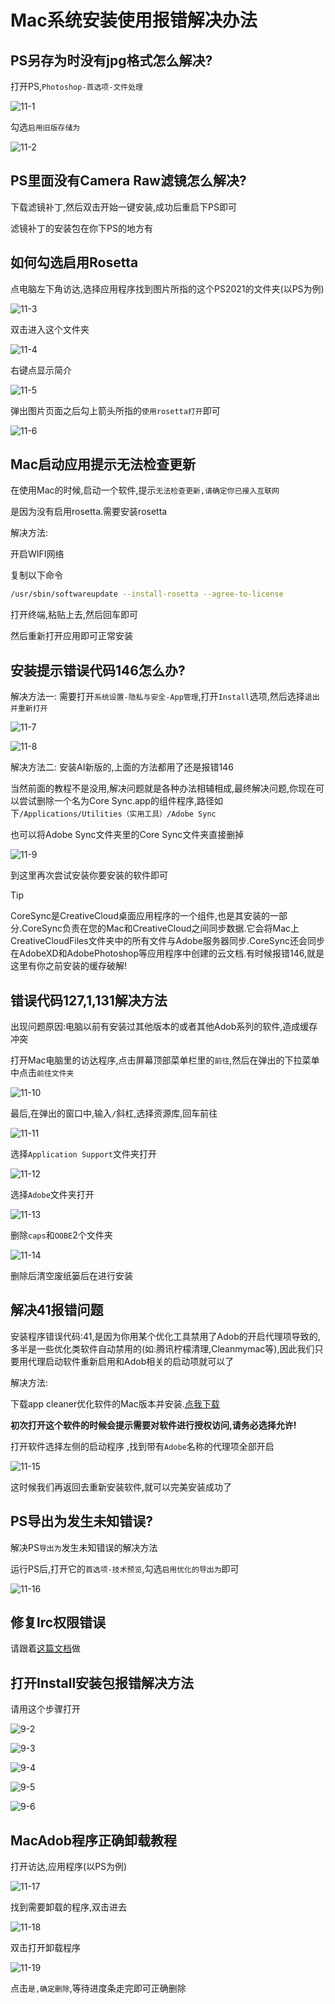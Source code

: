 # Mac系统安装使用报错解决办法

## PS另存为时没有jpg格式怎么解决?

打开PS,`Photoshop-首选项-文件处理`

![11-1](assets/11-1.png)

勾选`启用旧版存储为`

![11-2](assets/11-2.png)

## PS里面没有Camera Raw滤镜怎么解决?

下载滤镜补丁,然后双击开始一键安装,成功后重启下PS即可

滤镜补丁的安装包在你下PS的地方有

## 如何勾选启用Rosetta

点电脑左下角访达,选择应用程序找到图片所指的这个PS2021的文件夹(以PS为例)

![11-3](assets/11-3.png)

双击进入这个文件夹

![11-4](assets/11-4.png)

右键点显示简介

![11-5](assets/11-5.png)

弹出图片页面之后勾上箭头所指的`使用rosetta打开`即可

![11-6](assets/11-6.png)

## Mac启动应用提示无法检查更新

在使用Mac的时候,启动一个软件,提示`无法检查更新,请确定你已接入互联网`

是因为没有启用rosetta.需要安装rosetta

解决方法:

开启WIFI网络

复制以下命令

```bash
/usr/sbin/softwareupdate --install-rosetta --agree-to-license
```

打开终端,粘贴上去,然后回车即可

然后重新打开应用即可正常安装

## 安装提示错误代码146怎么办?

解决方法一: 需要打开`系统设置-隐私与安全-App管理`,打开`Install`选项,然后选择`退出并重新打开`

![11-7](assets/11-7.png)

![11-8](assets/11-8.png)

解决方法二: 安装AI新版的,上面的方法都用了还是报错146

当然前面的教程不是没用,解决问题就是各种办法相辅相成,最终解决问题,你现在可以尝试删除一个名为Core Sync.app的组件程序,路径如下`/Applications/Utilities（实用工具）/Adobe Sync`

也可以将Adobe Sync文件夹里的Core Sync文件夹直接删掉

![11-9](assets/11-9.png)

到这里再次尝试安装你要安装的软件即可

> [!tip]
>
> CoreSync是CreativeCloud桌面应用程序的一个组件,也是其安装的一部分.CoreSync负责在您的Mac和CreativeCloud之间同步数据.它会将Mac上CreativeCloudFiles文件夹中的所有文件与Adobe服务器同步.CoreSync还会同步在AdobeXD和AdobePhotoshop等应用程序中创建的云文档.有时候报错146,就是这里有你之前安装的缓存破解!

## 错误代码127,1,131解决方法

出现问题原因:电脑以前有安装过其他版本的或者其他Adob系列的软件,造成缓存冲突

打开Mac电脑里的访达程序,点击屏幕顶部菜单栏里的`前往`,然后在弹出的下拉菜单中点击`前往文件夹`

![11-10](assets/11-10.png)

最后,在弹出的窗口中,输入`/`斜杠,选择资源库,回车前往

![11-11](assets/11-11.png)

选择`Application Support`文件夹打开

![11-12](assets/11-12.png)

选择`Adobe`文件夹打开

![11-13](assets/11-13.png)

删除`caps`和`OOBE`2个文件夹

![11-14](assets/11-14.png)

删除后清空废纸篓后在进行安装

## 解决41报错问题

安装程序错误代码:41,是因为你用某个优化工具禁用了Adob的开启代理项导致的,多半是一些优化类软件自动禁用的(如:腾讯柠檬清理,Cleanmymac等),因此我们只要用代理启动软件重新启用和Adob相关的启动项就可以了

解决方法:

下载app cleaner优化软件的Mac版本并安装.[点我下载](https://app-cleaner.com/zh-hans)

**初次打开这个软件的时候会提示需要对软件进行授权访问,请务必选择允许!**

打开软件选择左侧的启动程序 ,找到带有`Adobe`名称的代理项全部开启

![11-15](assets/11-15.png)

这时候我们再返回去重新安装软件,就可以完美安装成功了

## PS导出为发生未知错误?

解决PS`导出为`发生未知错误的解决方法

运行PS后,打开它的`首选项-技术预览`,勾选`启用优化的导出为`即可

![11-16](assets/11-16.png)

## 修复lrc权限错误

请跟着[这篇文档](https://www.yuque.com/yihulaojiu-gsfg9/zz2qv5/bwcq938n1anl6uy6)做

## 打开Install安装包报错解决方法

请用这个步骤打开

![9-2](assets/9-2.png)

![9-3](assets/9-3.png)

![9-4](assets/9-4.png)

![9-5](assets/9-5.png)

![9-6](assets/9-6.png)

## MacAdob程序正确卸载教程

打开访达,应用程序(以PS为例)

![11-17](assets/11-17.png)

找到需要卸载的程序,双击进去

![11-18](assets/11-18.png)

双击打开卸载程序

![11-19](assets/11-19.png)

点击`是,确定删除`,等待进度条走完即可正确删除